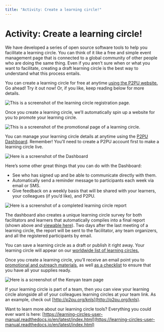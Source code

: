```yaml
---
title: "Activity: Create a learning circle!"
---
```

# Activity: Create a learning circle!

We have developed a series of open source software tools to help you facilitate a learning circle. You can think of it like a free and simple event management page that is connected to a global community of other people who are doing the same thing. Even if you aren’t sure when or what you want to facilitate, creating a draft learning circle is the best way to understand what this process entails. 

You can create a learning circle for free at anytime [using the P2PU website.](https://learningcircles.p2pu.org/en/studygroup/create/ ) Go ahead! Try it out now! Or, if you like, keep reading below for more details.

![This is a screenshot of the learning circle registration page. ](https://community.p2pu.org/uploads/default/original/2X/e/ed3e67b5b18f4e2b4c71f28aa8dff73074a21991.png)

Once you create a learning circle, we’ll automatically spin up a website for you to promote your learning circle. 

![This is a screenshot of the promotional page of a learning circle. ](https://community.p2pu.org/uploads/default/original/2X/0/03306f129a415ac4f955cb918c5ae665b6b963e3.png)

You can manage your learning circle details at anytime using the [P2PU ](https://learningcircles.p2pu.org/en/organize/)[Dashboard](https://learningcircles.p2pu.org/en/organize/). Remember! You’ll need to create a P2PU account first to make a learning circle live.

![Here is a screenshot of the Dashboard](https://community.p2pu.org/uploads/default/original/2X/0/087975cdbdff6cb99db1c2e6bdf2e78a47388ff9.png)

Here’s some other great things that you can do with the Dashboard:
- See who has signed up and be able to communicate directly with them.
- Automatically send a reminder message to participants each week via email or SMS. 
- Give feedback on a weekly basis that will be shared with your learners, your colleagues (if you’d like), and P2PU.

![Here is a screenshot of a completed learning circle report ](https://community.p2pu.org/uploads/default/original/2X/8/81b4c050f9a5e68a62c6b3fcc07bf7263a03c5d9.png)

The dashboard also creates a unique learning circle survey for both facilitators and learners that automatically compiles into a final report (shown above and [viewable here](https://learningcircles.p2pu.org/en/studygroup/923/report/)). Two days after the last meeting of a learning circle, the report will be sent to the facilitator, any team organizers, and all the registered participants by email.

You can save a learning circle as a draft or publish it right away. Your learning circle will appear on our [worldwide list of learning circles.](https://www.p2pu.org/en/learning-circles/)

Once you create a learning circle, you’ll receive an email point you to [promotional and outreach materials](https://community.p2pu.org/c/learning-circles/promotion-and-outreach), as well [as a checklist](https://community.p2pu.org/c/learning-circles/creating-a-learning-circle) to ensure that you have all your supplies ready.

![Here is a screenshot of the Kenyan team page](https://community.p2pu.org/uploads/default/original/2X/6/618036893b69ae0beb631fe1de6994533393ec69.jpeg)

If your learning circle is part of a team, then you can view your learning circle alongside all of your colleagues learning circles at your team link. As an example, check out [http://p2pu.org/knls](http://p2pu.org/knls). 

Want to learn more about our learning circle tools? Everything you could ever want is here: [https://learning-circles-user-manual.readthedocs.io/en/latest/index.html](https://learning-circles-user-manual.readthedocs.io/en/latest/index.html)
